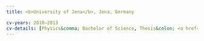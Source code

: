 ```yaml
---
title: <b>University of Jena</b>, Jena, Germany

cv-years: 2010–2013
cv-details: [Physics&comma; Bachelor of Science, Thesis&colon; <a href="https://www.tpi.uni-jena.de/qfphysics/homepage/wipf/abschlussarbeiten/schambach_bachelor.pdf">Graphical expansion of the partition function for the supersymmetric non-linear sigma-model in (1+0) D &#91;German&#93;</a>]
---
```


